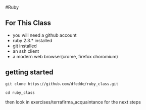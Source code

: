 #Ruby

## For This Class
- you will need a github account
- ruby 2.3.* installed
- git installed
- an ssh client
- a modern web browser(crome, firefox choromium)

## getting started

```
git clone https://github.com/dfedde/ruby_class.git
```
```
cd ruby_class
```
then look in exercises/terrafirma_acquaintance for the next steps


